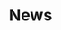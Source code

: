 ---
layout: news
title: News
landing-title: 
landing-subtitle: 
description: null
image: null
show_tile: false
---